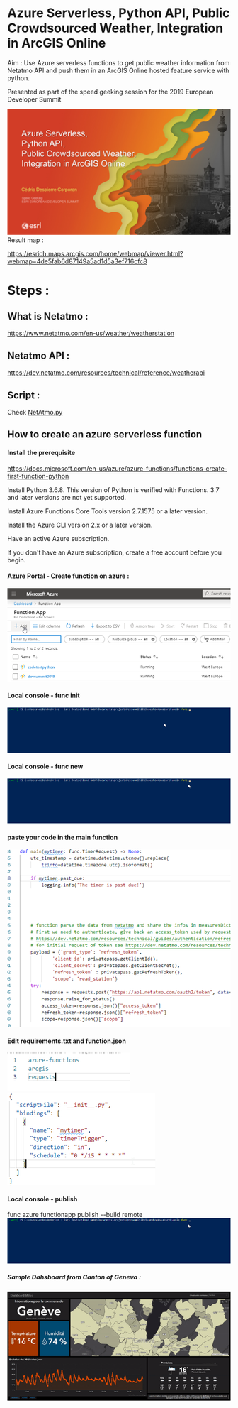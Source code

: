 # Azure Serverless, Python API, Public Crowdsourced Weather, Integration in ArcGIS Online

Aim : Use Azure serverless functions to get public weather information from Netatmo API and push them in an ArcGIS Online hosted feature service with python.


Presented as part of the speed geeking session for the 2019 European Developer Summit

![intro](images/intro.png)
Result map :

https://esrich.maps.arcgis.com/home/webmap/viewer.html?webmap=4de5fab6d87149a5ad1d5a3ef716cfc8


# Steps :
## What is Netatmo :

https://www.netatmo.com/en-us/weather/weatherstation

## Netatmo API :

https://dev.netatmo.com/resources/technical/reference/weatherapi

## Script :

Check [NetAtmo.py](/NetAtmo.py)

## How to create an azure serverless function

#### Install the prerequisite

https://docs.microsoft.com/en-us/azure/azure-functions/functions-create-first-function-python

Install Python 3.6.8. This version of Python is verified with Functions. 3.7 and later versions are not yet supported.

Install Azure Functions Core Tools version 2.7.1575 or a later version.

Install the Azure CLI version 2.x or a later version.

Have an active Azure subscription.

If you don't have an Azure subscription, create a free account before you begin.

#### Azure Portal - Create function on azure :
![func init](images/createazurefunctionapp.png)

#### Local console - func init

![func init](images/funcinit.gif)

#### Local console - func new
![func new](images/funcnew.gif)

#### paste your code in the main function
![paste](images/paste.png)

#### Edit requirements.txt and function.json
![req](images/requirements.png)
![timer](images/timer.png)
####  Local console - publish
 func azure functionapp publish <function> --build remote
![func init](images/funcnew.gif)

##### Sample Dahsboard from Canton of Geneva :
![func init](images/genevadashboard.gif)